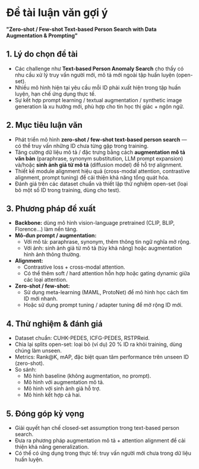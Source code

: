 # Đề tài luận văn gợi ý

**"Zero-shot / Few-shot Text-based Person Search with Data Augmentation & Prompting"**

## 1. Lý do chọn đề tài
- Các challenge như **Text-based Person Anomaly Search** cho thấy có nhu cầu xử lý truy vấn người mới, mô tả mới ngoài tập huấn luyện (open-set).
- Nhiều mô hình hiện tại yêu cầu mỗi ID phải xuất hiện trong tập huấn luyện, hạn chế ứng dụng thực tế.
- Sự kết hợp prompt learning / textual augmentation / synthetic image generation là xu hướng mới, phù hợp cho tin học thị giác + ngôn ngữ.

## 2. Mục tiêu luận văn
- Phát triển mô hình **zero-shot / few-shot text-based person search** — có thể truy vấn những ID chưa từng gặp trong training.
- Tăng cường dữ liệu mô tả / đặc trưng bằng cách **augmentation mô tả văn bản** (paraphrase, synonym substitution, LLM prompt expansion) và/hoặc **sinh ảnh giả từ mô tả** (diffusion model) để hỗ trợ alignment.
- Thiết kế module alignment hiệu quả (cross-modal attention, contrastive alignment, prompt tuning) để cải thiện khả năng tổng quát hóa.
- Đánh giá trên các dataset chuẩn và thiết lập thử nghiệm open-set (loại bỏ một số ID trong training, dùng cho test).

## 3. Phương pháp đề xuất
- **Backbone:** dùng mô hình vision-language pretrained (CLIP, BLIP, Florence...) làm nền tảng.
- **Mô-đun prompt / augmentation:**
    - Với mô tả: paraphrase, synonym, thêm thông tin ngữ nghĩa mở rộng.
    - Với ảnh: sinh ảnh giả từ mô tả (tùy khả năng) hoặc augmentation hình ảnh thông thường.
- **Alignment:**
    - Contrastive loss + cross-modal attention.
    - Có thể thêm soft / hard attention hỗn hợp hoặc gating dynamic giữa các loại attention.
- **Zero-shot / few-shot:**
    - Sử dụng meta-learning (MAML, ProtoNet) để mô hình học cách tìm ID mới nhanh.
    - Hoặc sử dụng prompt tuning / adapter tuning để mở rộng ID mới.

## 4. Thử nghiệm & đánh giá
- Dataset chuẩn: CUHK-PEDES, ICFG-PEDES, RSTPReid.
- Chia lại splits open-set: loại bỏ (ví dụ) 20 % ID ra khỏi training, dùng chúng làm unseen.
- Metrics: Rank@K, mAP, đặc biệt quan tâm performance trên unseen ID (zero-shot).
- So sánh:
    - Mô hình baseline (không augmentation, no prompt).
    - Mô hình với augmentation mô tả.
    - Mô hình với sinh ảnh giả hỗ trợ.
    - Mô hình kết hợp cả hai.

## 5. Đóng góp kỳ vọng
- Giải quyết hạn chế closed-set assumption trong text-based person search.
- Đưa ra phương pháp augmentation mô tả + attention alignment để cải thiện khả năng generalization.
- Có thể có ứng dụng trong thực tế: truy vấn người mới chưa trong dữ liệu huấn luyện.